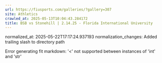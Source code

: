 ```yaml
---
url: https://fiusports.com/galleries/?gallery=307
site: Athletics
crawled_at: 2025-05-13T10:04:43.284172
title: BSB vs Stonehill | 2.14.25 - Florida International University
---
```

normalized_at: 2025-05-22T17:17:24.937193
normalization_changes: Added trailing slash to directory path

Error generating fit markdown: '<' not supported between instances of 'int' and 'str'